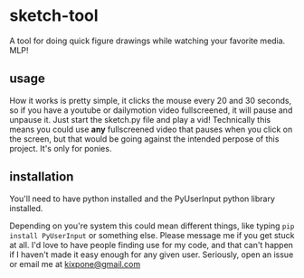 # sketch-tool
A tool for doing quick figure drawings while watching your favorite media. MLP!

## usage
How it works is pretty simple, it clicks the mouse every 20 and 30 seconds, so if you have a youtube or dailymotion video fullscreened, it will pause and unpause it.
Just start the sketch.py file and play a vid!
Technically this means you could use **any** fullscreened video that pauses when you click on the screen, but that would be going against the intended perpose of this project. It's only for ponies.

## installation
You'll need to have python installed and the PyUserInput python library installed.

Depending on you're system this could mean different things, like typing `pip install PyUserInput` or something else. Please message me if you get stuck at all. I'd love to have people finding use for my code, and that can't happen if I haven't made it easy enough for any given user. Seriously, open an issue or email me at kixpone@gmail.com

